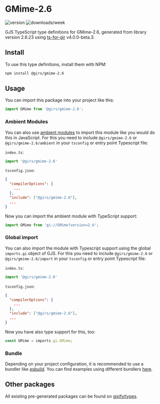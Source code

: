 
# GMime-2.6

![version](https://img.shields.io/npm/v/@girs/gmime-2.6)
![downloads/week](https://img.shields.io/npm/dw/@girs/gmime-2.6)


GJS TypeScript type definitions for GMime-2.6, generated from library version 2.6.23 using [ts-for-gir](https://github.com/gjsify/ts-for-gir) v4.0.0-beta.3.


## Install

To use this type definitions, install them with NPM:
```bash
npm install @girs/gmime-2.6
```

## Usage

You can import this package into your project like this:
```ts
import GMime from '@girs/gmime-2.6';
```

### Ambient Modules

You can also use [ambient modules](https://github.com/gjsify/ts-for-gir/tree/main/packages/cli#ambient-modules) to import this module like you would do this in JavaScript.
For this you need to include `@girs/gmime-2.6` or `@girs/gmime-2.6/ambient` in your `tsconfig` or entry point Typescript file:

`index.ts`:
```ts
import '@girs/gmime-2.6'
```

`tsconfig.json`:
```json
{
  "compilerOptions": {
    ...
  },
  "include": ["@girs/gmime-2.6"],
  ...
}
```

Now you can import the ambient module with TypeScript support: 

```ts
import GMime from 'gi://GMime?version=2.6';
```

### Global import

You can also import the module with Typescript support using the global `imports.gi` object of GJS.
For this you need to include `@girs/gmime-2.6` or `@girs/gmime-2.6/import` in your `tsconfig` or entry point Typescript file:

`index.ts`:
```ts
import '@girs/gmime-2.6'
```

`tsconfig.json`:
```json
{
  "compilerOptions": {
    ...
  },
  "include": ["@girs/gmime-2.6"],
  ...
}
```

Now you have also type support for this, too:

```ts
const GMime = imports.gi.GMime;
```

### Bundle

Depending on your project configuration, it is recommended to use a bundler like [esbuild](https://esbuild.github.io/). You can find examples using different bundlers [here](https://github.com/gjsify/ts-for-gir/tree/main/examples).

## Other packages

All existing pre-generated packages can be found on [gjsify/types](https://github.com/gjsify/types).

